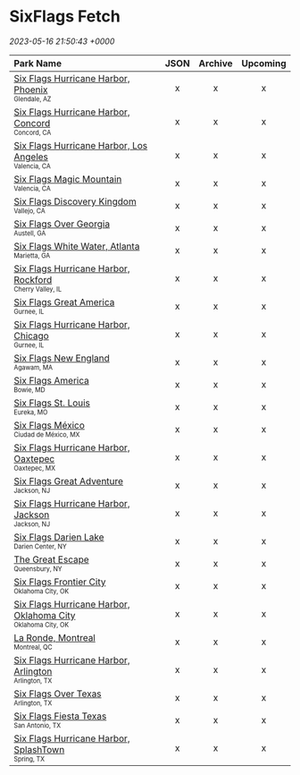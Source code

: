 # SixFlags Fetch

*2023-05-16 21:50:43 +0000*

| Park Name | JSON | Archive | Upcoming |
| :-------- | :--: | :-----: | :------: |
| [Six Flags Hurricane Harbor, Phoenix](https://parkcalendar.com/#46)<br><sub><sup>Glendale, AZ</sup></sub> | x | x | x |
| [Six Flags Hurricane Harbor, Concord](https://parkcalendar.com/#42)<br><sub><sup>Concord, CA</sup></sub> | x | x | x |
| [Six Flags Hurricane Harbor, Los Angeles](https://parkcalendar.com/#11)<br><sub><sup>Valencia, CA</sup></sub> | x | x | x |
| [Six Flags Magic Mountain](https://parkcalendar.com/#6)<br><sub><sup>Valencia, CA</sup></sub> | x | x | x |
| [Six Flags Discovery Kingdom](https://parkcalendar.com/#17)<br><sub><sup>Vallejo, CA</sup></sub> | x | x | x |
| [Six Flags Over Georgia](https://parkcalendar.com/#2)<br><sub><sup>Austell, GA</sup></sub> | x | x | x |
| [Six Flags White Water, Atlanta](https://parkcalendar.com/#25)<br><sub><sup>Marietta, GA</sup></sub> | x | x | x |
| [Six Flags Hurricane Harbor, Rockford](https://parkcalendar.com/#48)<br><sub><sup>Cherry Valley, IL</sup></sub> | x | x | x |
| [Six Flags Great America](https://parkcalendar.com/#7)<br><sub><sup>Gurnee, IL</sup></sub> | x | x | x |
| [Six Flags Hurricane Harbor, Chicago](https://parkcalendar.com/#13)<br><sub><sup>Gurnee, IL</sup></sub> | x | x | x |
| [Six Flags New England](https://parkcalendar.com/#20)<br><sub><sup>Agawam, MA</sup></sub> | x | x | x |
| [Six Flags America](https://parkcalendar.com/#14)<br><sub><sup>Bowie, MD</sup></sub> | x | x | x |
| [Six Flags St. Louis](https://parkcalendar.com/#3)<br><sub><sup>Eureka, MO</sup></sub> | x | x | x |
| [Six Flags México](https://parkcalendar.com/#28)<br><sub><sup>Ciudad de México, MX</sup></sub> | x | x | x |
| [Six Flags Hurricane Harbor, Oaxtepec](https://parkcalendar.com/#32)<br><sub><sup>Oaxtepec, MX</sup></sub> | x | x | x |
| [Six Flags Great Adventure](https://parkcalendar.com/#5)<br><sub><sup>Jackson, NJ</sup></sub> | x | x | x |
| [Six Flags Hurricane Harbor, Jackson](https://parkcalendar.com/#23)<br><sub><sup>Jackson, NJ</sup></sub> | x | x | x |
| [Six Flags Darien Lake](https://parkcalendar.com/#45)<br><sub><sup>Darien Center, NY</sup></sub> | x | x | x |
| [The Great Escape](https://parkcalendar.com/#24)<br><sub><sup>Queensbury, NY</sup></sub> | x | x | x |
| [Six Flags Frontier City](https://parkcalendar.com/#43)<br><sub><sup>Oklahoma City, OK</sup></sub> | x | x | x |
| [Six Flags Hurricane Harbor, Oklahoma City](https://parkcalendar.com/#44)<br><sub><sup>Oklahoma City, OK</sup></sub> | x | x | x |
| [La Ronde, Montreal](https://parkcalendar.com/#29)<br><sub><sup>Montreal, QC</sup></sub> | x | x | x |
| [Six Flags Hurricane Harbor, Arlington](https://parkcalendar.com/#10)<br><sub><sup>Arlington, TX</sup></sub> | x | x | x |
| [Six Flags Over Texas](https://parkcalendar.com/#1)<br><sub><sup>Arlington, TX</sup></sub> | x | x | x |
| [Six Flags Fiesta Texas](https://parkcalendar.com/#8)<br><sub><sup>San Antonio, TX</sup></sub> | x | x | x |
| [Six Flags Hurricane Harbor, SplashTown](https://parkcalendar.com/#47)<br><sub><sup>Spring, TX</sup></sub> | x | x | x |
